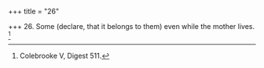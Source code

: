 +++
title = "26"

+++
26. Some (declare, that it belongs to them) even while the mother lives. [^25] 


[^25]:  Colebrooke V, Digest 511.
